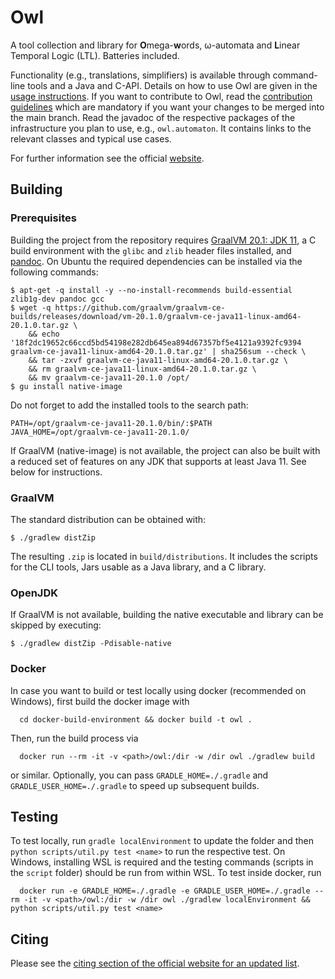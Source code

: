 # Owl

A tool collection and library for <b>O</b>mega-<b>w</b>ords, ω-automata and <b>L</b>inear Temporal Logic (LTL). Batteries included.

Functionality (e.g., translations, simplifiers) is available through command-line tools and a Java and C-API. Details on how to use Owl are given in the [usage instructions](doc/USAGE.md). If you want to contribute to Owl, read the [contribution guidelines](CONTRIBUTING.md) which are mandatory if you want your changes to be merged into the main branch. Read the javadoc of the respective packages of the infrastructure you plan to use, e.g., `owl.automaton`. It contains links to the relevant classes and typical use cases.

For further information see the official [website](https://owl.model.in.tum.de/).

## Building

### Prerequisites

Building the project from the repository requires [GraalVM 20.1: JDK 11](https://www.graalvm.org/), a C build environment with the `glibc` and `zlib` header files installed, and [pandoc](https://pandoc.org/). On Ubuntu the required dependencies can be installed via the following commands:

```
$ apt-get -q install -y --no-install-recommends build-essential zlib1g-dev pandoc gcc
$ wget -q https://github.com/graalvm/graalvm-ce-builds/releases/download/vm-20.1.0/graalvm-ce-java11-linux-amd64-20.1.0.tar.gz \
    && echo '18f2dc19652c66ccd5bd54198e282db645ea894d67357bf5e4121a9392fc9394 graalvm-ce-java11-linux-amd64-20.1.0.tar.gz' | sha256sum --check \
    && tar -zxvf graalvm-ce-java11-linux-amd64-20.1.0.tar.gz \
    && rm graalvm-ce-java11-linux-amd64-20.1.0.tar.gz \
    && mv graalvm-ce-java11-20.1.0 /opt/
$ gu install native-image
```

Do not forget to add the installed tools to the search path:

```
PATH=/opt/graalvm-ce-java11-20.1.0/bin/:$PATH
JAVA_HOME=/opt/graalvm-ce-java11-20.1.0/
```

If GraalVM (native-image) is not available, the project can also be built with a reduced set of features on any JDK that supports at least Java 11. See below for instructions.

### GraalVM

The standard distribution can be obtained with:

```
$ ./gradlew distZip
```

The resulting `.zip` is located in `build/distributions`. It includes the scripts for the CLI tools, Jars usable as a Java library, and a C library.

### OpenJDK

If GraalVM is not available, building the native executable and library can be skipped by executing:

```
$ ./gradlew distZip -Pdisable-native
```

### Docker

In case you want to build or test locally using docker (recommended on Windows), first build the docker image with
```
  cd docker-build-environment && docker build -t owl .
```
Then, run the build process via
```
  docker run --rm -it -v <path>/owl:/dir -w /dir owl ./gradlew build
```
or similar. Optionally, you can pass `GRADLE_HOME=./.gradle` and `GRADLE_USER_HOME=./.gradle` to speed up subsequent builds.

## Testing

To test locally, run `gradle localEnvironment` to update the folder and then `python scripts/util.py test <name>` to run the respective test.
On Windows, installing WSL is required and the testing commands (scripts in the `script` folder) should be run from within WSL.
To test inside docker, run
```
  docker run -e GRADLE_HOME=./.gradle -e GRADLE_USER_HOME=./.gradle --rm -it -v <path>/owl:/dir -w /dir owl ./gradlew localEnvironment && python scripts/util.py test <name>
```

## Citing

Please see the [citing section of the official website for an updated list](https://owl.model.in.tum.de/#citing).

